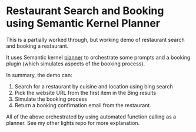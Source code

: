 # Restaurant Search and Booking using Semantic Kernel Planner
This is a partially worked through, but working demo of restaurant search and booking a restaurant.

It uses Semantic kernel [planner](https://learn.microsoft.com/en-us/semantic-kernel/concepts/planning?pivots=programming-language-csharp) to orchestrate some prompts and a booking plugin (which simulates aspects of the booking process).

In summary, the demo can:
1. Search for a restaurant by cuisine and location using bing search
2. Pick the website URL from the first item in the Bing results
3. Simulate the booking process
4. Return a booking confirnation email from the restaurant.

All of the above orchestrated by using automated function calling as a planner. See my other lights repo for more explanation.


